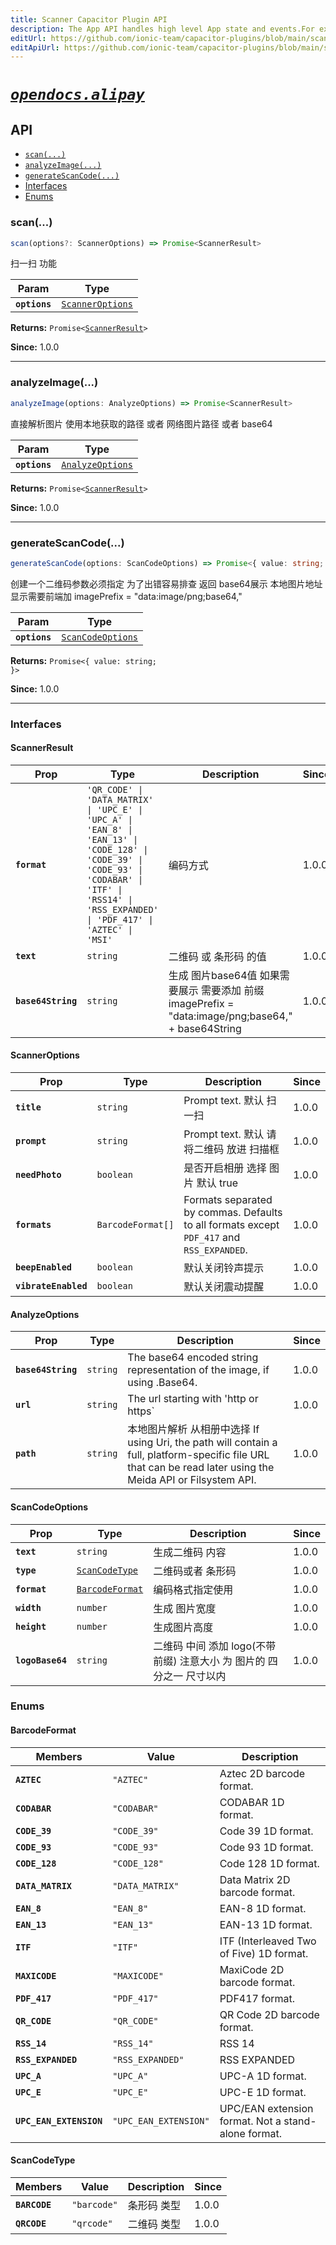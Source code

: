 ```yaml
---
title: Scanner Capacitor Plugin API
description: The App API handles high level App state and events.For example, this API emits events when the app enters and leaves the foreground, handles deeplinks, opens other apps, and manages persisted plugin state.
editUrl: https://github.com/ionic-team/capacitor-plugins/blob/main/scanner/README.md
editApiUrl: https://github.com/ionic-team/capacitor-plugins/blob/main/scanner/src/definitions.ts
---
```



# [*`opendocs.alipay`*](https://opendocs.alipay.com/open/54/104509)

## API

<docgen-index>

* [`scan(...)`](#scan)
* [`analyzeImage(...)`](#analyzeimage)
* [`generateScanCode(...)`](#generatescancode)
* [Interfaces](#interfaces)
* [Enums](#enums)

</docgen-index>

<docgen-api>
<!--Update the source file JSDoc comments and rerun docgen to update the docs below-->

### scan(...)

```typescript
scan(options?: ScannerOptions) => Promise<ScannerResult>
```

扫一扫 功能

| Param         | Type                                                      |
| ------------- | --------------------------------------------------------- |
| **`options`** | <code><a href="#scanneroptions">ScannerOptions</a></code> |

**Returns:** <code>Promise&lt;<a href="#scannerresult">ScannerResult</a>&gt;</code>

**Since:** 1.0.0

--------------------


### analyzeImage(...)

```typescript
analyzeImage(options: AnalyzeOptions) => Promise<ScannerResult>
```

直接解析图片
使用本地获取的路径 或者 网络图片路径 或者 base64

| Param         | Type                                                      |
| ------------- | --------------------------------------------------------- |
| **`options`** | <code><a href="#analyzeoptions">AnalyzeOptions</a></code> |

**Returns:** <code>Promise&lt;<a href="#scannerresult">ScannerResult</a>&gt;</code>

**Since:** 1.0.0

--------------------


### generateScanCode(...)

```typescript
generateScanCode(options: ScanCodeOptions) => Promise<{ value: string; }>
```

创建一个二维码参数必须指定 为了出错容易排查
返回 base64展示 本地图片地址
显示需要前端加 imagePrefix = "data:image/png;base64,"

| Param         | Type                                                        |
| ------------- | ----------------------------------------------------------- |
| **`options`** | <code><a href="#scancodeoptions">ScanCodeOptions</a></code> |

**Returns:** <code>Promise&lt;{ value: string; }&gt;</code>

**Since:** 1.0.0

--------------------


### Interfaces


#### ScannerResult

| Prop               | Type                                                                                                                                                                                                             | Description                                                                       | Since |
| ------------------ | ---------------------------------------------------------------------------------------------------------------------------------------------------------------------------------------------------------------- | --------------------------------------------------------------------------------- | ----- |
| **`format`**       | <code>'QR_CODE' \| 'DATA_MATRIX' \| 'UPC_E' \| 'UPC_A' \| 'EAN_8' \| 'EAN_13' \| 'CODE_128' \| 'CODE_39' \| 'CODE_93' \| 'CODABAR' \| 'ITF' \| 'RSS14' \| 'RSS_EXPANDED' \| 'PDF_417' \| 'AZTEC' \| 'MSI'</code> | 编码方式                                                                              | 1.0.0 |
| **`text`**         | <code>string</code>                                                                                                                                                                                              | 二维码 或 条形码 的值                                                                      | 1.0.0 |
| **`base64String`** | <code>string</code>                                                                                                                                                                                              | 生成 图片base64值 如果需要展示 需要添加 前缀 imagePrefix = "data:image/png;base64," + base64String | 1.0.0 |


#### ScannerOptions

| Prop                 | Type                         | Description                                                                               | Since |
| -------------------- | ---------------------------- | ----------------------------------------------------------------------------------------- | ----- |
| **`title`**          | <code>string</code>          | Prompt text. 默认 扫一扫                                                                       | 1.0.0 |
| **`prompt`**         | <code>string</code>          | Prompt text. 默认 请将二维码 放进 扫描框                                                              | 1.0.0 |
| **`needPhoto`**      | <code>boolean</code>         | 是否开启相册 选择 图片 默认 true                                                                      | 1.0.0 |
| **`formats`**        | <code>BarcodeFormat[]</code> | Formats separated by commas. Defaults to all formats except `PDF_417` and `RSS_EXPANDED`. | 1.0.0 |
| **`beepEnabled`**    | <code>boolean</code>         | 默认关闭铃声提示                                                                                  | 1.0.0 |
| **`vibrateEnabled`** | <code>boolean</code>         | 默认关闭震动提醒                                                                                  | 1.0.0 |


#### AnalyzeOptions

| Prop               | Type                | Description                                                                                                                                       | Since |
| ------------------ | ------------------- | ------------------------------------------------------------------------------------------------------------------------------------------------- | ----- |
| **`base64String`** | <code>string</code> | The base64 encoded string representation of the image, if using .Base64.                                                                          | 1.0.0 |
| **`url`**          | <code>string</code> | The url starting with 'http or https`                                                                                                             | 1.0.0 |
| **`path`**         | <code>string</code> | 本地图片解析 从相册中选择 If using Uri, the path will contain a full, platform-specific file URL that can be read later using the Meida API or Filsystem API. | 1.0.0 |


#### ScanCodeOptions

| Prop             | Type                                                    | Description                               | Since |
| ---------------- | ------------------------------------------------------- | ----------------------------------------- | ----- |
| **`text`**       | <code>string</code>                                     | 生成二维码 内容                                  | 1.0.0 |
| **`type`**       | <code><a href="#scancodetype">ScanCodeType</a></code>   | 二维码或者 条形码                                 | 1.0.0 |
| **`format`**     | <code><a href="#barcodeformat">BarcodeFormat</a></code> | 编码格式指定使用                                  | 1.0.0 |
| **`width`**      | <code>number</code>                                     | 生成 图片宽度                                   | 1.0.0 |
| **`height`**     | <code>number</code>                                     | 生成图片高度                                    | 1.0.0 |
| **`logoBase64`** | <code>string</code>                                     | 二维码 中间 添加 logo(不带前缀) 注意大小 为 图片的 四分之一 尺寸以内 | 1.0.0 |


### Enums


#### BarcodeFormat

| Members                 | Value                            | Description                                         |
| ----------------------- | -------------------------------- | --------------------------------------------------- |
| **`AZTEC`**             | <code>"AZTEC"</code>             | Aztec 2D barcode format.                            |
| **`CODABAR`**           | <code>"CODABAR"</code>           | CODABAR 1D format.                                  |
| **`CODE_39`**           | <code>"CODE_39"</code>           | Code 39 1D format.                                  |
| **`CODE_93`**           | <code>"CODE_93"</code>           | Code 93 1D format.                                  |
| **`CODE_128`**          | <code>"CODE_128"</code>          | Code 128 1D format.                                 |
| **`DATA_MATRIX`**       | <code>"DATA_MATRIX"</code>       | Data Matrix 2D barcode format.                      |
| **`EAN_8`**             | <code>"EAN_8"</code>             | EAN-8 1D format.                                    |
| **`EAN_13`**            | <code>"EAN_13"</code>            | EAN-13 1D format.                                   |
| **`ITF`**               | <code>"ITF"</code>               | ITF (Interleaved Two of Five) 1D format.            |
| **`MAXICODE`**          | <code>"MAXICODE"</code>          | MaxiCode 2D barcode format.                         |
| **`PDF_417`**           | <code>"PDF_417"</code>           | PDF417 format.                                      |
| **`QR_CODE`**           | <code>"QR_CODE"</code>           | QR Code 2D barcode format.                          |
| **`RSS_14`**            | <code>"RSS_14"</code>            | RSS 14                                              |
| **`RSS_EXPANDED`**      | <code>"RSS_EXPANDED"</code>      | RSS EXPANDED                                        |
| **`UPC_A`**             | <code>"UPC_A"</code>             | UPC-A 1D format.                                    |
| **`UPC_E`**             | <code>"UPC_E"</code>             | UPC-E 1D format.                                    |
| **`UPC_EAN_EXTENSION`** | <code>"UPC_EAN_EXTENSION"</code> | UPC/EAN extension format. Not a stand-alone format. |


#### ScanCodeType

| Members       | Value                  | Description | Since |
| ------------- | ---------------------- | ----------- | ----- |
| **`BARCODE`** | <code>"barcode"</code> | 条形码 类型      | 1.0.0 |
| **`QRCODE`**  | <code>"qrcode"</code>  | 二维码 类型      | 1.0.0 |

</docgen-api>